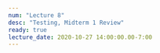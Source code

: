 ```yaml
---
num: "Lecture 8"
desc: "Testing, Midterm 1 Review"
ready: true
lecture_date: 2020-10-27 14:00:00.00-7:00
---
```

